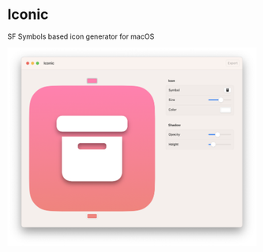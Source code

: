 # Iconic

SF Symbols based icon generator for macOS

<img src="screenshots/screenshot.png" width="1012" />
